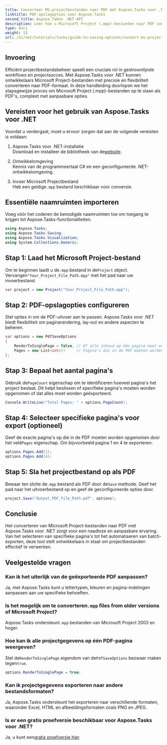 ```yaml
---
title: Converteer MS-projectbestanden naar PDF met Aspose.Tasks voor .NET
linktitle: PDF-opslagopties voor Aspose.Tasks
second_title: Aspose.Taken .NET API
description: Leer hoe u Microsoft Project (.mpp)-bestanden naar PDF converteert met Aspose.Tasks voor .NET. Volg deze stapsgewijze handleiding om PDF-uitvoer aan te passen, specifieke pagina's te selecteren en batchconversies te automatiseren.
type: docs
weight: 13
url: /nl/net/tutorials/tasks/guide-to-saving-options/convert-ms-project-files-to-pdf/
---
```

## Invoering

Efficiënt projectbestandsbeheer speelt een cruciale rol in gestroomlijnde workflows en projectsucces. Met Aspose.Tasks voor .NET kunnen ontwikkelaars Microsoft Project-bestanden met precisie en flexibiliteit converteren naar PDF-formaat. In deze handleiding doorlopen we het stapsgewijze proces om Microsoft Project (.mpp)-bestanden op te slaan als PDF's, compleet met aanpasbare opties.

## Vereisten voor het gebruik van Aspose.Tasks voor .NET

Voordat u verdergaat, moet u ervoor zorgen dat aan de volgende vereisten is voldaan:

1. Aspose.Tasks voor .NET-installatie  
    Download en installeer de bibliotheek van de[website](https://releases.aspose.com/tasks/net/).

2. Ontwikkelomgeving  
   Kennis van de programmeertaal C# en een geconfigureerde .NET-ontwikkelomgeving.

3. Invoer Microsoft Projectbestand  
   Heb een geldige`.mpp` bestand beschikbaar voor conversie.

## Essentiële naamruimten importeren

Voeg vóór het coderen de benodigde naamruimten toe om toegang te krijgen tot Aspose.Tasks-functionaliteiten. 

```csharp
using Aspose.Tasks;
using Aspose.Tasks.Saving;
using Aspose.Tasks.Visualization;
using System.Collections.Generic;
```

## Stap 1: Laad het Microsoft Project-bestand

 Om te beginnen laadt u de`.mpp` bestand in de`Project` object. Vervangen`"Your_Project_File_Path.mpp"` met het pad naar uw invoerbestand.

```csharp
var project = new Project("Your_Project_File_Path.mpp");
```

## Stap 2: PDF-opslagopties configureren

Stel opties in om de PDF-uitvoer aan te passen. Aspose.Tasks voor .NET biedt flexibiliteit om paginarendering, lay-out en andere aspecten te beheren.

```csharp
var options = new PdfSaveOptions
{
    RenderToSinglePage = false, // Of alle inhoud op één pagina moet worden weergegeven
    Pages = new List<int>()     // Pagina's die in de PDF moeten worden opgenomen
};
```

## Stap 3: Bepaal het aantal pagina's

 Gebruik de`PageCount` eigenschap om te identificeren hoeveel pagina's het project beslaat. Dit helpt beslissen of specifieke pagina's moeten worden opgenomen of dat alles moet worden geëxporteerd.

```csharp
Console.WriteLine("Total Pages: " + options.PageCount);
```

## Stap 4: Selecteer specifieke pagina's voor export (optioneel)

 Geef de exacte pagina's op die in de PDF moeten worden opgenomen door het veld`Pages` eigenschap. Om bijvoorbeeld pagina 1 en 4 te exporteren:

```csharp
options.Pages.Add(1);
options.Pages.Add(4);
```

## Stap 5: Sla het projectbestand op als PDF

Bewaar ten slotte de`.mpp` bestand als PDF door de`Save` methode. Geef het pad naar het uitvoerbestand op en geef de geconfigureerde opties door.

```csharp
project.Save("Output_PDF_File_Path.pdf", options);
```

## Conclusie

Het converteren van Microsoft Project-bestanden naar PDF met Aspose.Tasks voor .NET zorgt voor een naadloze en aanpasbare ervaring. Van het selecteren van specifieke pagina's tot het automatiseren van batch-exporten, deze tool stelt ontwikkelaars in staat om projectbestanden effectief te verwerken.

## Veelgestelde vragen

### Kan ik het uiterlijk van de geëxporteerde PDF aanpassen?
Ja, met Aspose.Tasks kunt u lettertypen, kleuren en pagina-indelingen aanpassen aan uw specifieke behoeften.

###  Is het mogelijk om te converteren`.mpp` files from older versions of Microsoft Project?
 Aspose.Tasks ondersteunt`.mpp` bestanden van Microsoft Project 2003 en hoger.

### Hoe kan ik alle projectgegevens op één PDF-pagina weergeven?
 Stel de`RenderToSinglePage` eigendom van de`PdfSaveOptions` bezwaar maken tegen`true`.

```csharp
options.RenderToSinglePage = true;
```

### Kan ik projectgegevens exporteren naar andere bestandsformaten?
Ja, Aspose.Tasks ondersteunt het exporteren naar verschillende formaten, waaronder Excel, HTML en afbeeldingsformaten zoals PNG en JPEG.

### Is er een gratis proefversie beschikbaar voor Aspose.Tasks voor .NET?
 Ja, u kunt een[gratis proefversie hier](https://releases.aspose.com/).